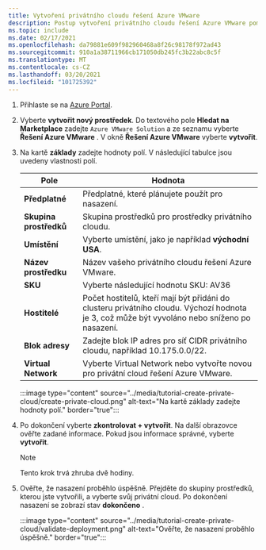```yaml
---
title: Vytvoření privátního cloudu řešení Azure VMware
description: Postup vytvoření privátního cloudu řešení Azure VMware pomocí Azure Portal.
ms.topic: include
ms.date: 02/17/2021
ms.openlocfilehash: da79881e609f982960468a8f26c98178f972ad43
ms.sourcegitcommit: 910a1a38711966cb171050db245fc3b22abc8c5f
ms.translationtype: MT
ms.contentlocale: cs-CZ
ms.lasthandoff: 03/20/2021
ms.locfileid: "101725392"
---
```

<!-- Used in deploy-azure-vmware-solution.md and tutorial-create-private-cloud.md -->

1. Přihlaste se na [Azure Portal](https://portal.azure.com).

1. Vyberte **vytvořit nový prostředek**. Do textového pole **Hledat na Marketplace** zadejte `Azure VMware Solution` a ze seznamu vyberte **Řešení Azure VMware** . V okně **Řešení Azure VMware** vyberte **vytvořit**.

1. Na kartě **základy** zadejte hodnoty polí. V následující tabulce jsou uvedeny vlastnosti polí.

   | Pole   | Hodnota  |
   | ---| --- |
   | **Předplatné** | Předplatné, které plánujete použít pro nasazení.|
   | **Skupina prostředků** | Skupina prostředků pro prostředky privátního cloudu. |
   | **Umístění** | Vyberte umístění, jako je například **východní USA**.|
   | **Název prostředku** | Název vašeho privátního cloudu řešení Azure VMware. |
   | **SKU** | Vyberte následující hodnotu SKU: AV36 |
   | **Hostitelé** | Počet hostitelů, kteří mají být přidáni do clusteru privátního cloudu. Výchozí hodnota je 3, což může být vyvoláno nebo sníženo po nasazení.  |
   | **Blok adresy** | Zadejte blok IP adres pro síť CIDR privátního cloudu, například 10.175.0.0/22. |
   | **Virtual Network** | Vyberte Virtual Network nebo vytvořte novou pro privátní cloud řešení Azure VMware.  |

   :::image type="content" source="../media/tutorial-create-private-cloud/create-private-cloud.png" alt-text="Na kartě základy zadejte hodnoty polí." border="true":::

1. Po dokončení vyberte **zkontrolovat + vytvořit**. Na další obrazovce ověřte zadané informace. Pokud jsou informace správné, vyberte **vytvořit**.

   > [!NOTE]
   > Tento krok trvá zhruba dvě hodiny. 

1. Ověřte, že nasazení proběhlo úspěšně. Přejděte do skupiny prostředků, kterou jste vytvořili, a vyberte svůj privátní cloud.  Po dokončení nasazení se zobrazí stav **dokončeno** . 

   :::image type="content" source="../media/tutorial-create-private-cloud/validate-deployment.png" alt-text="Ověřte, že nasazení proběhlo úspěšně." border="true":::